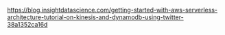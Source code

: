 https://blog.insightdatascience.com/getting-started-with-aws-serverless-architecture-tutorial-on-kinesis-and-dynamodb-using-twitter-38a1352ca16d
